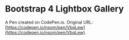 # Bootstrap 4 Lightbox Gallery

A Pen created on CodePen.io. Original URL: [https://codepen.io/nsom/pen/VbqLew](https://codepen.io/nsom/pen/VbqLew).


